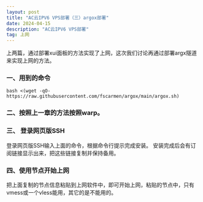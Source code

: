 ```yaml
---
layout: post
title: "AC云IPV6 VPS部署（三）argox部署"
date: 2024-04-15
description: "AC云IPV6 VPS部署"
tag: 上网
---  
```


上两篇，通过部署xui面板的方法实现了上网，这次我们讨论再通过部署argx隧道来实现上网的方法。

### 一、用到的命令  

```
bash <(wget -qO- https://raw.githubusercontent.com/fscarmen/argox/main/argox.sh)
```

### 二、按照上一章的方法按照warp。  

### 三、 登录网页版SSH  

登录网页版SSH输入上面的命令，根据命令行提示完成安装。
安装完成后会有订阅链接显示出来，把这些链接复制并保持备用。  

### 四、使用节点开始上网  

把上面复制的节点信息粘贴到上网软件中，即可开始上网，粘贴的节点中，只有vmess或一个vless能用，其它的是不能用的。












